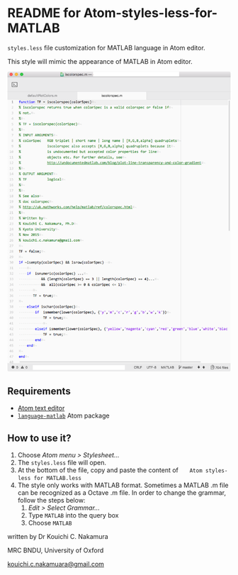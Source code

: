 # README for Atom-styles-less-for-MATLAB

`styles.less` file customization for MATLAB language in Atom editor.

This style will mimic the appearance of MATLAB in Atom editor.    

![Screenshot](Screenshot.png)

## Requirements

+ [Atom text editor](https://atom.io/)
+ [`language-matlab`](https://atom.io/packages/language-matlab) Atom package



## How to use it?

1. Choose *Atom menu > Stylesheet...*
2. The `styles.less` file will open.
3. At the bottom of the file, copy and paste the content of ` 	Atom styles-less for MATLAB.less`
4. The style only works with MATLAB format. Sometimes a MATLAB .m file can be recognized as a Octave .m file. In order to change the grammar, follow the steps below:
   1. *Edit > Select Grammar...*
   2. Type `MATLAB` into the query box
   3. Choose `MATLAB`



written by Dr Kouichi C. Nakamura

MRC BNDU, University of Oxford

kouichi.c.nakamuara@gmail.com
